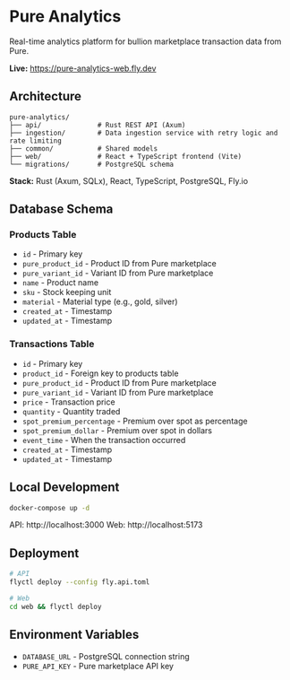 # Pure Analytics

Real-time analytics platform for bullion marketplace transaction data from Pure.

**Live:** https://pure-analytics-web.fly.dev

## Architecture

```
pure-analytics/
├── api/              # Rust REST API (Axum)
├── ingestion/        # Data ingestion service with retry logic and rate limiting
├── common/           # Shared models
├── web/              # React + TypeScript frontend (Vite)
└── migrations/       # PostgreSQL schema
```

**Stack:** Rust (Axum, SQLx), React, TypeScript, PostgreSQL, Fly.io

## Database Schema

### Products Table
- `id` - Primary key
- `pure_product_id` - Product ID from Pure marketplace
- `pure_variant_id` - Variant ID from Pure marketplace
- `name` - Product name
- `sku` - Stock keeping unit
- `material` - Material type (e.g., gold, silver)
- `created_at` - Timestamp
- `updated_at` - Timestamp

### Transactions Table
- `id` - Primary key
- `product_id` - Foreign key to products table
- `pure_product_id` - Product ID from Pure marketplace
- `pure_variant_id` - Variant ID from Pure marketplace
- `price` - Transaction price
- `quantity` - Quantity traded
- `spot_premium_percentage` - Premium over spot as percentage
- `spot_premium_dollar` - Premium over spot in dollars
- `event_time` - When the transaction occurred
- `created_at` - Timestamp
- `updated_at` - Timestamp

## Local Development

```bash
docker-compose up -d
```

API: http://localhost:3000
Web: http://localhost:5173

## Deployment

```bash
# API
flyctl deploy --config fly.api.toml

# Web
cd web && flyctl deploy
```

## Environment Variables

- `DATABASE_URL` - PostgreSQL connection string
- `PURE_API_KEY` - Pure marketplace API key
